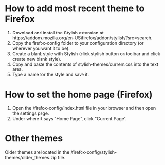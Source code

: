 <h1>How to add most recent theme to Firefox</h1>

<ol>
<li>Download and install the Stylish extension at https://addons.mozilla.org/en-US/firefox/addon/stylish/?src=search.</li>
<li>Copy the firefox-config folder to your configuration directory (or wherever you want it to be).</li>
<li>Create a blank style with Stylish (click stylish button on toolbar and click create new blank style).</li>
<li>Copy and paste the contents of stylish-themes/current.css into the text area.</li>
<li>Type a name for the style and save it.</li>
</ol>

<h1>How to set the home page (Firefox)</h1>
<ol>
<li>Open the /firefox-config/index.html file in your browser and then open the settings page.</li>
<li>Under where it says "Home Page", click "Current Page".</li>
</ol>

<h1>Other themes</h1>
Older themes are located in the /firefox-config/stylish-themes/older_themes.zip file.
